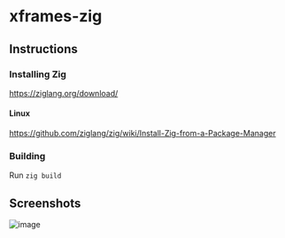 # xframes-zig

## Instructions

### Installing Zig

https://ziglang.org/download/

#### Linux

https://github.com/ziglang/zig/wiki/Install-Zig-from-a-Package-Manager

### Building

Run `zig build`

## Screenshots

![image](https://github.com/user-attachments/assets/6287ff04-42cd-4d87-8ea3-52583b7121be)

